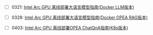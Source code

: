 


- [ ] 0321: [Intel Arc GPU 离线部署大语言模型指南(Docker LLM版本)](./1_docker_llm/README.md)
- [ ] 0328: [Intel Arc GPU 离线部署大语言模型指南(Docker OPEA RAG版本)](./2_docker_rag/README.md)
- [ ] 0403: [Intel Arc GPU 离线部署OPEA ChatQnA指南(K8s版本)](3_k8s_rag/README.md)

